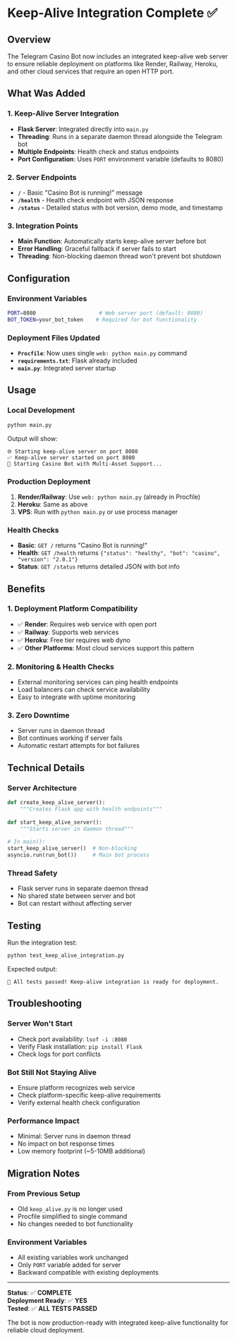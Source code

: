 # Keep-Alive Integration Complete ✅

## Overview
The Telegram Casino Bot now includes an integrated keep-alive web server to ensure reliable deployment on platforms like Render, Railway, Heroku, and other cloud services that require an open HTTP port.

## What Was Added

### 1. Keep-Alive Server Integration
- **Flask Server**: Integrated directly into `main.py`
- **Threading**: Runs in a separate daemon thread alongside the Telegram bot
- **Multiple Endpoints**: Health check and status endpoints
- **Port Configuration**: Uses `PORT` environment variable (defaults to 8080)

### 2. Server Endpoints
- **`/`** - Basic "Casino Bot is running!" message
- **`/health`** - Health check endpoint with JSON response
- **`/status`** - Detailed status with bot version, demo mode, and timestamp

### 3. Integration Points
- **Main Function**: Automatically starts keep-alive server before bot
- **Error Handling**: Graceful fallback if server fails to start
- **Threading**: Non-blocking daemon thread won't prevent bot shutdown

## Configuration

### Environment Variables
```bash
PORT=8080                    # Web server port (default: 8080)
BOT_TOKEN=your_bot_token    # Required for bot functionality
```

### Deployment Files Updated
- **`Procfile`**: Now uses single `web: python main.py` command
- **`requirements.txt`**: Flask already included
- **`main.py`**: Integrated server startup

## Usage

### Local Development
```bash
python main.py
```
Output will show:
```
🌐 Starting keep-alive server on port 8080
✅ Keep-alive server started on port 8080
🎰 Starting Casino Bot with Multi-Asset Support...
```

### Production Deployment
1. **Render/Railway**: Use `web: python main.py` (already in Procfile)
2. **Heroku**: Same as above
3. **VPS**: Run with `python main.py` or use process manager

### Health Checks
- **Basic**: `GET /` returns "Casino Bot is running!"
- **Health**: `GET /health` returns `{"status": "healthy", "bot": "casino", "version": "2.0.1"}`
- **Status**: `GET /status` returns detailed JSON with bot info

## Benefits

### 1. Deployment Platform Compatibility
- ✅ **Render**: Requires web service with open port
- ✅ **Railway**: Supports web services
- ✅ **Heroku**: Free tier requires web dyno
- ✅ **Other Platforms**: Most cloud services support this pattern

### 2. Monitoring & Health Checks
- External monitoring services can ping health endpoints
- Load balancers can check service availability
- Easy to integrate with uptime monitoring

### 3. Zero Downtime
- Server runs in daemon thread
- Bot continues working if server fails
- Automatic restart attempts for bot failures

## Technical Details

### Server Architecture
```python
def create_keep_alive_server():
    """Creates Flask app with health endpoints"""
    
def start_keep_alive_server():
    """Starts server in daemon thread"""
    
# In main():
start_keep_alive_server()  # Non-blocking
asyncio.run(run_bot())     # Main bot process
```

### Thread Safety
- Flask server runs in separate daemon thread
- No shared state between server and bot
- Bot can restart without affecting server

## Testing

Run the integration test:
```bash
python test_keep_alive_integration.py
```

Expected output:
```
🎉 All tests passed! Keep-alive integration is ready for deployment.
```

## Troubleshooting

### Server Won't Start
- Check port availability: `lsof -i :8080`
- Verify Flask installation: `pip install Flask`
- Check logs for port conflicts

### Bot Still Not Staying Alive
- Ensure platform recognizes web service
- Check platform-specific keep-alive requirements
- Verify external health check configuration

### Performance Impact
- Minimal: Server runs in daemon thread
- No impact on bot response times
- Low memory footprint (~5-10MB additional)

## Migration Notes

### From Previous Setup
- Old `keep_alive.py` is no longer used
- Procfile simplified to single command
- No changes needed to bot functionality

### Environment Variables
- All existing variables work unchanged
- Only `PORT` variable added for server
- Backward compatible with existing deployments

---

**Status**: ✅ **COMPLETE**  
**Deployment Ready**: ✅ **YES**  
**Tested**: ✅ **ALL TESTS PASSED**  

The bot is now production-ready with integrated keep-alive functionality for reliable cloud deployment.
